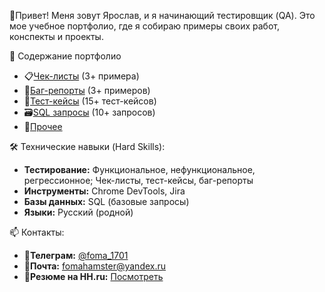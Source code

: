 👋Привет! Меня зовут Ярослав, и я начинающий тестировщик (QA). Это мое учебное портфолио, где я собираю примеры своих работ, конспекты и проекты.

📁 Содержание портфолио

- 📋[Чек-листы](/checklists) (3+ примера)
- 🐛[Баг-репорты](/bug-reports) (3+ примеров)
- 🧪[Тест-кейсы](/test-cases) (15+ тест-кейсов)
- 🗃[SQL запросы](/sql) (10+ запросов)
- 🔖[Прочее](/other)

🛠 Технические навыки (Hard Skills):
- **Тестирование:** Функциональное, нефункциональное, регрессионное; Чек-листы, тест-кейсы, баг-репорты
- **Инструменты:** Chrome DevTools, Jira
- **Базы данных:** SQL (базовые запросы)
- **Языки:** Русский (родной)

📫 Контакты:
- 📌**Телеграм:** [@foma_1701](https://t.me/foma_1701)
- 📧**Почта:** fomahamster@yandex.ru
- 📄**Резюме на HH.ru:** [Посмотреть](https://hh.ru/resume/0e5f0dd6ff0f8d7d2a0039ed1f4342596f6261)
